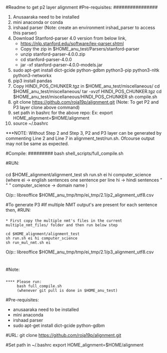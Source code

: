 #Readme to get p2 layer alignment 
#Pre-requisites:
################

1. Anusaaraka need to be installed
2. mini anaconda or conda
3. irshaad parser
	(Note: create an environment irshad_parser to access this parser)
4. Download Stanford-parser 4.0 version from below link, 
	*	https://nlp.stanford.edu/software/lex-parser.shtml
	*	Copy the zip in $HOME_anu_test/Parsers/stanford-parser
	*	unzip stanford-parser-4.0.0.zip
	*	cd stanford-parser-4.0.0
	*	jar -xf stanford-parser-4.0.0-models.jar
5. sudo apt-get install dict-gcide python-gdbm python3-pip  python3-nltk python3-networkx
6. pip3 install pandas
7. Copy HINDI_POS_CHUNKER.tgz in $HOME_anu_test/miscellaneous/
	cd $HOME_anu_test/miscellaneous/
	tar -xvzf HINDI_POS_CHUNKER.tgz
	cd $HOME_anu_test/miscellaneous/HINDI_POS_CHUNKER
	sh compile.sh
8. git clone https://github.com/roja19p/alignment.git
	(Note: To get P2 and P3 layer clone above command)
9. set path in bashrc for the above repo:
	Ex: export HOME_alignment=$HOME/alignment
10. source ~/.bashrc

***NOTE: Without Step 2 and Step 3, P2 and P3 layer can be generated by commenting Line 2 and Line 7 in alignment_test/run.sh.
Ofcourse output may not be same as expected.
 
#Compile:
#########
	bash shell_scripts/full_compile.sh

#RUN:
####
cd $HOME_alignment/alignment_test
sh run.sh ei hi computer_science
	(where  ei -> english sentences one sentence per line
		hi -> hindi sentences 	"	"	"
		computer_science -> domain name
	)

O/p::  libreoffice $HOME_anu_tmp/tmp/ei_tmp/2.1/p2_alignment_utf8.csv


#To generate P3
#If multiple NMT output's are present for each sentence then, 
#RUN:
####
	* First copy the multiple nmt's files in the current multiple_nmt_files/ folder and then run below step

	cd $HOME_alignment/alignment_test
	sh run.sh ei hi computer_science
	sh run_mul_nmt.sh ei

O/p::  libreoffice $HOME_anu_tmp/tmp/ei_tmp/2.1/p3_alignment_utf8.csv


#
#Note:
#####
	**** Please run:
		 bash full_compile.sh 
		 (whenever git pull is done in $HOME_anu_test)

#Pre-requisites:
* anusaaraka need to be installed
* mini anaconda
* irshaad parser
* sudo apt-get install dict-gcide python-gdbm

#URL:
git clone https://github.com/roja19p/alignment.git


#Set path in ~/.bashrc
export HOME_alignment=$HOME/alignment

